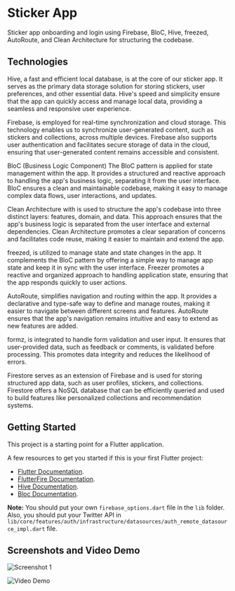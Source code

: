 # Sticker App

Sticker app onboarding and login using Firebase, BloC, Hive, freezed, AutoRoute, and Clean Architecture for structuring the codebase.

## Technologies

Hive, a fast and efficient local database, is at the core of our sticker app. It serves as the primary data storage solution for storing stickers, user preferences, and other essential data. Hive's speed and simplicity ensure that the app can quickly access and manage local data, providing a seamless and responsive user experience.

Firebase, is employed for real-time synchronization and cloud storage. This technology enables us to synchronize user-generated content, such as stickers and collections, across multiple devices. Firebase also supports user authentication and facilitates secure storage of data in the cloud, ensuring that user-generated content remains accessible and consistent.

BloC (Business Logic Component) The BloC pattern is applied for state management within the app. It provides a structured and reactive approach to handling the app's business logic, separating it from the user interface. BloC ensures a clean and maintainable codebase, making it easy to manage complex data flows, user interactions, and updates.

Clean Architecture with is used to structure the app's codebase into three distinct layers: features, domain, and data. This approach ensures that the app's business logic is separated from the user interface and external dependencies. Clean Architecture promotes a clear separation of concerns and facilitates code reuse, making it easier to maintain and extend the app.

freezed, is utilized to manage state and state changes in the app. It complements the BloC pattern by offering a simple way to manage app state and keep it in sync with the user interface. Freezer promotes a reactive and organized approach to handling application state, ensuring that the app responds quickly to user actions.

AutoRoute, simplifies navigation and routing within the app. It provides a declarative and type-safe way to define and manage routes, making it easier to navigate between different screens and features. AutoRoute ensures that the app's navigation remains intuitive and easy to extend as new features are added.

formz, is integrated to handle form validation and user input. It ensures that user-provided data, such as feedback or comments, is validated before processing. This promotes data integrity and reduces the likelihood of errors.

Firestore serves as an extension of Firebase and is used for storing structured app data, such as user profiles, stickers, and collections. Firestore offers a NoSQL database that can be efficiently queried and used to build features like personalized collections and recommendation systems.

## Getting Started

This project is a starting point for a Flutter application.

A few resources to get you started if this is your first Flutter project:

- [Flutter Documentation](https://flutter.dev/docs).
- [FlutterFire Documentation](https://firebase.flutter.dev/docs/overview).
- [Hive Documentation](https://docs.hivedb.dev/#/).
- [Bloc Documentation](https://bloclibrary.dev/#/).

**Note:** You should put your own `firebase_options.dart` file in the `lib` folder.
Also, you should put your Twitter API in `lib/core/features/auth/infrastructure/datasources/auth_remote_datasource_impl.dart` file.

## Screenshots and Video Demo

![Screenshot 1](https://i.imgur.com/i55Ttog.png)

![Video Demo](https://media2.giphy.com/media/v1.Y2lkPTc5MGI3NjExYXVrcHN0bHRjYzIzenJ3Y29uaWlvMGJ0cHVpdTlqejMybnliazJwOCZlcD12MV9pbnRlcm5hbF9naWZfYnlfaWQmY3Q9Zw/HGI7qVeRS2Gbbx28sF/giphy.gif)
